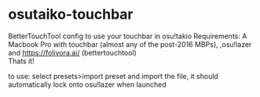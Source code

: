 # osutaiko-touchbar
BetterTouchTool config to use your touchbar in osu!takio
Requirements: 
  A Macbook Pro with touchbar (almost any of the post-2016 MBPs),
  ,osu!lazer and 
  https://folivora.ai/ (bettertouchtool)  
Thats it!

to use: select presets>import preset and import the file, it should automatically lock onto osu!lazer when launched
